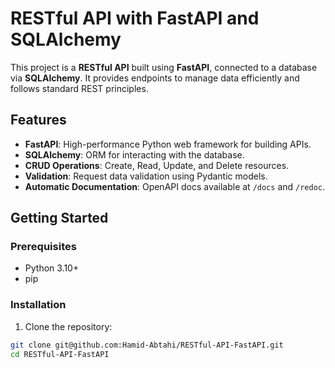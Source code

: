 # RESTful API with FastAPI and SQLAlchemy

This project is a **RESTful API** built using **FastAPI**, connected to a database via **SQLAlchemy**. It provides endpoints to manage data efficiently and follows standard REST principles.

## Features

- **FastAPI**: High-performance Python web framework for building APIs.
- **SQLAlchemy**: ORM for interacting with the database.
- **CRUD Operations**: Create, Read, Update, and Delete resources.
- **Validation**: Request data validation using Pydantic models.
- **Automatic Documentation**: OpenAPI docs available at `/docs` and `/redoc`.

## Getting Started

### Prerequisites

- Python 3.10+  
- pip  

### Installation

1. Clone the repository:

```bash
git clone git@github.com:Hamid-Abtahi/RESTful-API-FastAPI.git
cd RESTful-API-FastAPI
